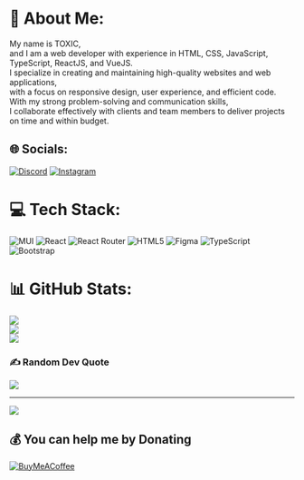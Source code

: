 # 💫 About Me:
My name is TOXIC, <br>and I am a web developer with experience in HTML, CSS, JavaScript, TypeScript, ReactJS, and VueJS.<br>I specialize in creating and maintaining high-quality websites and web applications, <br>with a focus on responsive design, user experience, and efficient code.<br>With my strong problem-solving and communication skills, <br>I collaborate effectively with clients and team members to deliver projects on time and within budget.


## 🌐 Socials:
[![Discord](https://img.shields.io/badge/Discord-%237289DA.svg?logo=discord&logoColor=white)](https://discord.gg/discordapp.com/users/738769139249840198) [![Instagram](https://img.shields.io/badge/Instagram-%23E4405F.svg?logo=Instagram&logoColor=white)](https://instagram.com/t031c_dev) 

# 💻 Tech Stack:
![MUI](https://img.shields.io/badge/MUI-%230081CB.svg?style=for-the-badge&logo=material-ui&logoColor=white) ![React](https://img.shields.io/badge/react-%2320232a.svg?style=for-the-badge&logo=react&logoColor=%2361DAFB) ![React Router](https://img.shields.io/badge/React_Router-CA4245?style=for-the-badge&logo=react-router&logoColor=white) ![HTML5](https://img.shields.io/badge/html5-%23E34F26.svg?style=for-the-badge&logo=html5&logoColor=white) 	![Figma](https://img.shields.io/badge/figma-%23F24E1E.svg?style=for-the-badge&logo=figma&logoColor=white) ![TypeScript](https://img.shields.io/badge/typescript-%23007ACC.svg?style=for-the-badge&logo=typescript&logoColor=white) ![Bootstrap](https://img.shields.io/badge/bootstrap-%23563D7C.svg?style=for-the-badge&logo=bootstrap&logoColor=white)
# 📊 GitHub Stats:
![](https://github-readme-stats.vercel.app/api?username=TO3IC&theme=dark&hide_border=false&include_all_commits=true&count_private=true)<br/>
![](https://github-readme-streak-stats.herokuapp.com/?user=TO3IC&theme=dark&hide_border=false)<br/>
![](https://github-readme-stats.vercel.app/api/top-langs/?username=TO3IC&theme=dark&hide_border=false&include_all_commits=true&count_private=true&layout=compact)

### ✍️ Random Dev Quote
![](https://quotes-github-readme.vercel.app/api?type=horizontal&theme=dark)

---
[![](https://visitcount.itsvg.in/api?id=TO3IC&icon=1&color=12)](https://visitcount.itsvg.in)

  ## 💰 You can help me by Donating
  [![BuyMeACoffee](https://img.shields.io/badge/Buy%20Me%20a%20Coffee-ffdd00?style=for-the-badge&logo=buy-me-a-coffee&logoColor=black)](https://buymeacoffee.com/buymeacoffee.com/t031c       ) 

  
<!-- Proudly created with GPRM ( https://gprm.itsvg.in ) -->
